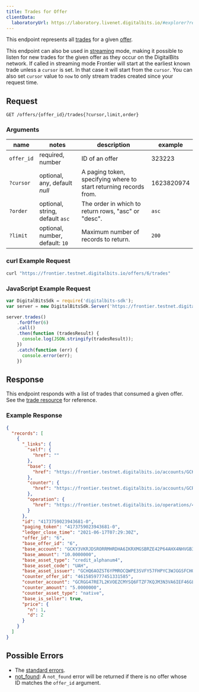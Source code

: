 ```yaml
---
title: Trades for Offer
clientData:
  laboratoryUrl: https://laboratory.livenet.digitalbits.io/#explorer?resource=trades&endpoint=for_offer
---
```


This endpoint represents all [trades](https://github.com/xdbfoundation/go/tree/master/services/frontier/internal/docs/reference/resources/trade.md) for a given [offer](https://github.com/xdbfoundation/go/tree/master/services/frontier/internal/docs/reference/resources/offer.md).

This endpoint can also be used in [streaming](https://github.com/xdbfoundation/go/blob/master/services/frontier/internal/docs/reference/streaming.md) mode, making it possible to listen for new trades for the given offer as they occur on the DigitalBits network.
If called in streaming mode Frontier will start at the earliest known trade unless a `cursor` is set. In that case it will start from the `cursor`. You can also set `cursor` value to `now` to only stream trades created since your request time.
## Request

```
GET /offers/{offer_id}/trades{?cursor,limit,order}
```

### Arguments

| name | notes | description | example |
| ---- | ----- | ----------- | ------- |
| `offer_id` | required, number | ID of an offer | 323223 |
| `?cursor` | optional, any, default _null_ | A paging token, specifying where to start returning records from. | 1623820974 |
| `?order`  | optional, string, default `asc` | The order in which to return rows, "asc" or "desc". | `asc` |
| `?limit`  | optional, number, default: `10` | Maximum number of records to return. | `200` |

### curl Example Request

```sh
curl "https://frontier.testnet.digitalbits.io/offers/6/trades"
```

### JavaScript Example Request

```js
var DigitalBitsSdk = require('digitalbits-sdk');
var server = new DigitalBitsSdk.Server('https://frontier.testnet.digitalbits.io');

server.trades()
    .forOffer(6)
    .call()
    .then(function (tradesResult) {
      console.log(JSON.stringify(tradesResult));
    })
    .catch(function (err) {
      console.error(err);
    })
```


## Response

This endpoint responds with a list of trades that consumed a given offer. See the [trade resource](https://github.com/xdbfoundation/go/tree/master/services/frontier/internal/docs/reference/resources/trade.md) for reference.

### Example Response
```json
{
  "records": [
    {
      "_links": {
        "self": {
          "href": ""
        },
        "base": {
          "href": "https://frontier.testnet.digitalbits.io/accounts/GCKY3VKRJDSRORRMHRDHA6IKRXMGSBRZE42P64AHX4NHVGB3Y224WM3M"
        },
        "counter": {
          "href": "https://frontier.testnet.digitalbits.io/accounts/GCRGG47RE7L2KVOEZCMYSQ6FTZF7KQJM3N3VA6IEF46GLPPAZHQGOSOA"
        },
        "operation": {
          "href": "https://frontier.testnet.digitalbits.io/operations/4173759023943681"
        }
      },
      "id": "4173759023943681-0",
      "paging_token": "4173759023943681-0",
      "ledger_close_time": "2021-06-17T07:29:30Z",
      "offer_id": "6",
      "base_offer_id": "6",
      "base_account": "GCKY3VKRJDSRORRMHRDHA6IKRXMGSBRZE42P64AHX4NHVGB3Y224WM3M",
      "base_amount": "10.0000000",
      "base_asset_type": "credit_alphanum4",
      "base_asset_code": "UAH",
      "base_asset_issuer": "GCHQ6AOZST6YPMROCQWPE3SVFY57FHPYC3WJGGSFCHOQ5HFZC5HSHQYK",
      "counter_offer_id": "4615859777451331585",
      "counter_account": "GCRGG47RE7L2KVOEZCMYSQ6FTZF7KQJM3N3VA6IEF46GLPPAZHQGOSOA",
      "counter_amount": "5.0000000",
      "counter_asset_type": "native",
      "base_is_seller": true,
      "price": {
        "n": 1,
        "d": 2
      }
    }
  ]
}

```

## Possible Errors

- The [standard errors](https://github.com/xdbfoundation/go/blob/master/services/frontier/internal/docs/reference/errors.md#standard-errors).
- [not_found](https://github.com/xdbfoundation/go/blob/master/services/frontier/internal/docs/reference/errors/not-found.md): A `not_found` error will be returned if there is no offer whose ID matches the `offer_id` argument.
